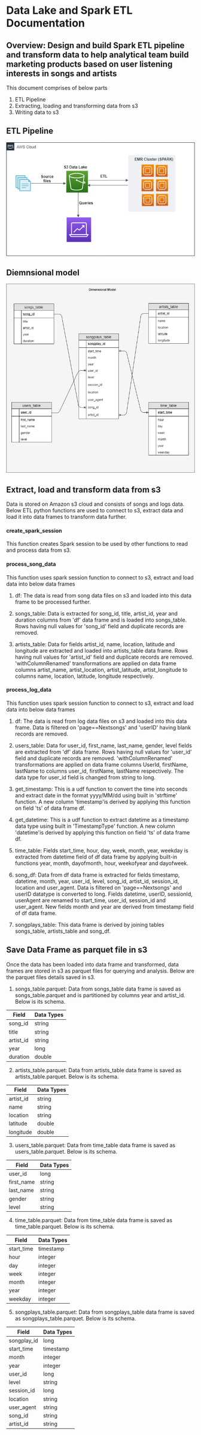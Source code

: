 # Data Lake and Spark ETL Documentation

## Overview: Design and build Spark ETL pipeline and transform data to help analytical team build marketing products based on user listening interests in songs and artists

This document comprises of below parts

1. ETL Pipeline 
2. Extracting, loading and transforming data from s3
3. Writing data to s3


## ETL Pipeline 

![](images/DataLake-ETL.png)


## Diemnsional model 

![](images/DataLake.png)

## Extract, load and transform data from s3

Data is stored on Amazon s3 cloud and consists of songs and logs data. Below ETL python functions are used to connect to s3, extract data and load it into data frames to transform data further.

#### create_spark_session
This function creates Spark session to be used by other functions to read and process data from s3.

#### process_song_data
This function uses spark session function to connect to s3, extract and load data into below data frames
1. df: The data is read from song data files on s3 and loaded into this data frame to be processed further.

2. songs_table: Data is extracted for song_id, title, artist_id, year and duration columns from 'df' data frame and is loaded into songs_table. Rows having null values for 'song_id' field and duplicate records are removed.

3. artists_table: Data for fields artist_id, name, location, latitude and longitude are extracted and loaded into artists_table data frame. Rows having null values for 'artist_id' field and duplicate records are removed. 'withColumnRenamed' transformations are applied on data frame columns artist_name, artist_location, artist_latitude, artist_longitude to columns name, location, latitude, longitude respectively.

#### process_log_data
This function uses spark session function to connect to s3, extract and load data into below data frames
1. df: The data is read from log data files on s3 and loaded into this data frame. Data is filtered on 'page==Nextsongs' and 'userID' having blank records are removed.

2. users_table: Data for user_id, first_name, last_name, gender, level fields are extracted from 'df' data frame. Rows having null values for 'user_id' field and duplicate records are removed. 'withColumnRenamed' transformations are applied on data frame columns UserId, firstName, lastName to columns user_id, firstName, lastName respectively. The data type for user_id field is changed from string to long.

3. get_timestamp: This is a udf function to convert the time into seconds and extract date in the format yyyy/MM/dd using built in 'strftime' function. A new column 'timestamp'is derived by applying this function on field 'ts' of data frame df.

4. get_datetime: This is a udf function to extract datetime as a timestamp data type using built in 'TimestampType' function. A new column 'datetime'is derived by applying this function on field 'ts' of data frame df.

5. time_table: Fields start_time, hour, day, week, month, year, weekday is extracted from datetime field of df data frame by applying built-in functions year, month, dayofmonth, hour, weekofyear and dayofweek.

6. song_df: Data from df data frame is extracted for fields timestamp, datetime, month, year, user_id, level, song_id, artist_id, session_id, location and user_agent. Data is filtered on 'page==Nextsongs' and userID datatype is converted to long. Fields datetime, userID, sessionId, userAgent are renamed to start_time, user_id, session_id and user_agent. New fields month and year are derived from timestamp field of df data frame.

7. songplays_table: This data frame is derived by joining tables songs_table, artists_table and song_df.

## Save Data Frame as parquet file in s3
Once the data has been loaded into data frame and transformed, data frames are stored in s3 as parquet files for querying and analysis. Below are the parquet files details saved in s3.

1. songs_table.parquet: Data from songs_table data frame is saved as songs_table.parquet and is partitioned by columns year and artist_id. Below is its schema.

| Field             | Data Types   |
|-------------------|--------------|
| song_id           | string       |
| title             | string       |
| artist_id         | string       |
| year              | long         |
| duration          | double       |

2. artists_table.parquet: Data from artists_table data frame is saved as artists_table.parquet. Below is its schema.

| Field             | Data Types   |
|-------------------|--------------|
| artist_id         | string       |
| name              | string       |
| location          | string       |
| latitude          | double       |
| longitude         | double       |

3. users_table.parquet: Data from time_table data frame is saved as users_table.parquet. Below is its schema.

| Field             | Data Types    |
|-------------------|---------------|
| user_id           | long          |
| first_name        | string        |
| last_name         | string        |
| gender            | string        |
| level             | string        |

4. time_table.parquet: Data from time_table data frame is saved as time_table.parquet. Below is its schema.

| Field             | Data Types   |
|-------------------|--------------|
| start_time        | timestamp    |
| hour              | integer      |
| day               | integer      |
| week              | integer      |
| month             | integer      |
| year              | integer      |
| weekday           | integer      |

5. songplays_table.parquet: Data from songplays_table data frame is saved as songplays_table.parquet. Below is its schema.

| Field             | Data Types   |
|-------------------|--------------|
| songplay_id       | long         |
| start_time        | timestamp    |
| month             | integer      |
| year              | integer      |
| user_id           | long         |
| level             | string       |
| session_id        | long         |
| location          | string       |
| user_agent        | string       |
| song_id           | string       |
| artist_id         | string       |



